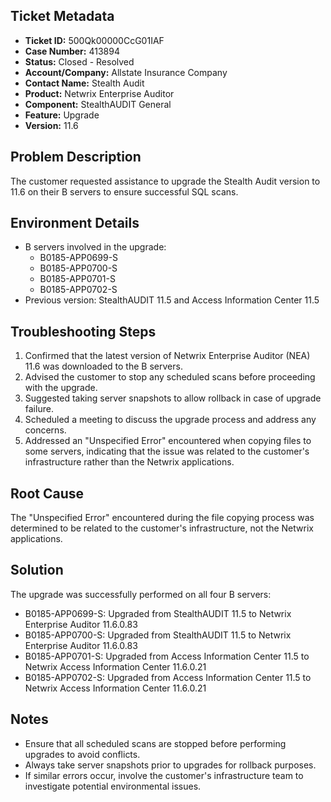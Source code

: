 ## Ticket Metadata
- **Ticket ID:** 500Qk00000CcG01IAF
- **Case Number:** 413894
- **Status:** Closed - Resolved
- **Account/Company:** Allstate Insurance Company
- **Contact Name:** Stealth Audit
- **Product:** Netwrix Enterprise Auditor
- **Component:** StealthAUDIT General
- **Feature:** Upgrade
- **Version:** 11.6

## Problem Description
The customer requested assistance to upgrade the Stealth Audit version to 11.6 on their B servers to ensure successful SQL scans.

## Environment Details
- B servers involved in the upgrade:
  - B0185-APP0699-S
  - B0185-APP0700-S
  - B0185-APP0701-S
  - B0185-APP0702-S
- Previous version: StealthAUDIT 11.5 and Access Information Center 11.5

## Troubleshooting Steps
1. Confirmed that the latest version of Netwrix Enterprise Auditor (NEA) 11.6 was downloaded to the B servers.
2. Advised the customer to stop any scheduled scans before proceeding with the upgrade.
3. Suggested taking server snapshots to allow rollback in case of upgrade failure.
4. Scheduled a meeting to discuss the upgrade process and address any concerns.
5. Addressed an "Unspecified Error" encountered when copying files to some servers, indicating that the issue was related to the customer's infrastructure rather than the Netwrix applications.

## Root Cause
The "Unspecified Error" encountered during the file copying process was determined to be related to the customer's infrastructure, not the Netwrix applications.

## Solution
The upgrade was successfully performed on all four B servers:
- B0185-APP0699-S: Upgraded from StealthAUDIT 11.5 to Netwrix Enterprise Auditor 11.6.0.83
- B0185-APP0700-S: Upgraded from StealthAUDIT 11.5 to Netwrix Enterprise Auditor 11.6.0.83
- B0185-APP0701-S: Upgraded from Access Information Center 11.5 to Netwrix Access Information Center 11.6.0.21
- B0185-APP0702-S: Upgraded from Access Information Center 11.5 to Netwrix Access Information Center 11.6.0.21

## Notes
- Ensure that all scheduled scans are stopped before performing upgrades to avoid conflicts.
- Always take server snapshots prior to upgrades for rollback purposes.
- If similar errors occur, involve the customer's infrastructure team to investigate potential environmental issues.